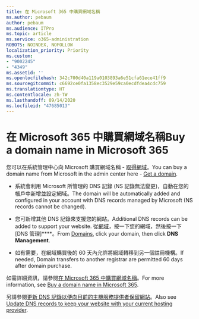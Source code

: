 ```yaml
---
title: 在 Microsoft 365 中購買網域名稱
ms.author: pebaum
author: pebaum
ms.audience: ITPro
ms.topic: article
ms.service: o365-administration
ROBOTS: NOINDEX, NOFOLLOW
localization_priority: Priority
ms.custom:
- "9002245"
- "4349"
ms.assetid: ''
ms.openlocfilehash: 342c700d40a119a0103893a6e51cfa61ece41ff9
ms.sourcegitcommit: c6692ce0fa1358ec3529e59ca0ecdfdea4cdc759
ms.translationtype: HT
ms.contentlocale: zh-TW
ms.lasthandoff: 09/14/2020
ms.locfileid: "47685013"
---
```

# <a name="buy-a-domain-name-in-microsoft-365"></a><span data-ttu-id="97643-102">在 Microsoft 365 中購買網域名稱</span><span class="sxs-lookup"><span data-stu-id="97643-102">Buy a domain name in Microsoft 365</span></span>

<span data-ttu-id="97643-103">您可以在系統管理中心向 Microsoft 購買網域名稱 - [取得網域](https://admin.microsoft.com/Domains/Buy)。</span><span class="sxs-lookup"><span data-stu-id="97643-103">You can buy a domain name from Microsoft in the admin center here - [Get a domain](https://admin.microsoft.com/Domains/Buy).</span></span>

- <span data-ttu-id="97643-104">系統會利用 Microsoft 所管理的 DNS 記錄 (NS 記錄無法變更)，自動在您的帳戶中新增並設定網域。</span><span class="sxs-lookup"><span data-stu-id="97643-104">The domain will be automatically added and configured in your account with DNS records managed by Microsoft (NS records cannot be changed).</span></span>

- <span data-ttu-id="97643-105">您可新增其他 DNS 記錄來支援您的網站。</span><span class="sxs-lookup"><span data-stu-id="97643-105">Additional DNS records can be added to support your website.</span></span>  <span data-ttu-id="97643-106">從[網域](https://admin.microsoft.com/AdminPortal/Home#/Domains)，按一下您的網域，然後按一下 [DNS 管理]\*\*\*\*。</span><span class="sxs-lookup"><span data-stu-id="97643-106">From [Domains](https://admin.microsoft.com/AdminPortal/Home#/Domains), click your domain, then click **DNS Management**.</span></span>

- <span data-ttu-id="97643-107">如有需要，在網域購買後的 60 天內允許將網域轉移到另一個註冊機構。</span><span class="sxs-lookup"><span data-stu-id="97643-107">If needed, Domain transfers to another registrar are permitted 60 days after domain purchase.</span></span>

<span data-ttu-id="97643-108">如需詳細資訊，請參閱[在 Microsoft 365 中購買網域名稱](https://docs.microsoft.com/microsoft-365/admin/get-help-with-domains/buy-a-domain-name?view=o365-worldwide)。</span><span class="sxs-lookup"><span data-stu-id="97643-108">For more information, see [Buy a domain name in Microsoft 365](https://docs.microsoft.com/microsoft-365/admin/get-help-with-domains/buy-a-domain-name?view=o365-worldwide).</span></span>

<span data-ttu-id="97643-109">另請參閱[更新 DNS 記錄以便向目前的主機服務提供者保留網站](https://docs.microsoft.com/alchemyinsights/update-dns-records-to-keep-your-website-with-your-current-hosting-provider-0)。</span><span class="sxs-lookup"><span data-stu-id="97643-109">Also see [Update DNS records to keep your website with your current hosting provider](https://docs.microsoft.com/alchemyinsights/update-dns-records-to-keep-your-website-with-your-current-hosting-provider-0).</span></span>
